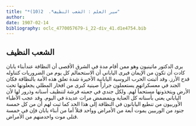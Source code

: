 ```yaml
---
title: "*سير العلم : الشعب النظيف*.  2(10)"
author: 
date: 1907-02-14
bibliography: oclc_4770057679-i_22-div_41.d1e4754.bib
---
```




##  الشعب النظيف 


 يرى  الدكتور ماتينيون  وهو ممن أقام مدة في الشرق الأقصى أن النظافة عندأبناء يابان كادت أن تكون من الإيمان فيرى الياباني أن الاستحمالم كل يوم من الضروريات كتناوله قدح الأرز. وقد أثبتت الحرب الروسية اليابانية الأخيرة شدة تعلق هذه الأمة بالنظافة فكان الجند في معسكراتهم يستعملون جراراً صينية كبرى من افخار المطلي يجعلونها تحت الأرض ويتخذونها مستحماً لهم. ولكل جندي في جعبته فرشة لتنظيف أسنانه وذرور لها لأن الياباني يعنى بأسنانه كل العناية ويتمضمض مرات عديدة في اليوم. وقد عجب الأطباء الأوربيون من تنطيع اليابانون في النظافة إلى هذا الحد كما ثبت لهم أن من كل  خمسة  جنود من الوربيين يموت أبعة من الأمراض وواحد قتلاً أما من أبناء يابان فإن في  خمسة  قتلى موت واحدمنهم من الأمراض. 
